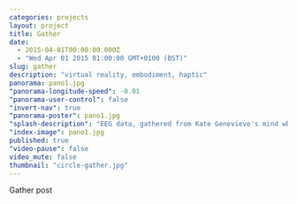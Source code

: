 ```yaml
---
categories: projects
layout: project
title: Gather
date: 
  - 2015-04-01T00:00:00.000Z
  - "Wed Apr 01 2015 01:00:00 GMT+0100 (BST)"
slug: gather
description: "virtual reality, embodiment, haptic"
panorama: pano1.jpg
"panorama-longitude-speed": -0.01
"panorama-user-control": false
"invert-nav": true
"panorama-poster": pano1.jpg
"splash-description": "EEG data, gathered from Kate Genevieve's mind while whistling theme Rainbow"
"index-image": pano1.jpg
published: true
"video-pause": false
video_mute: false
thumbnail: "circle-gather.jpg"
---
```


Gather post